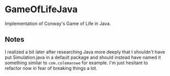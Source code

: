 # GameOfLifeJava
Implementation of Conway's Game of Life in Java. 

## Notes 
I realized a bit later after researching Java more deeply that I shouldn't have put Simulation.java in a default package and should instead have named it something similar to `com.colemanswe` for example. I'm just hesitant to refactor now in fear of breaking things a lot. 

